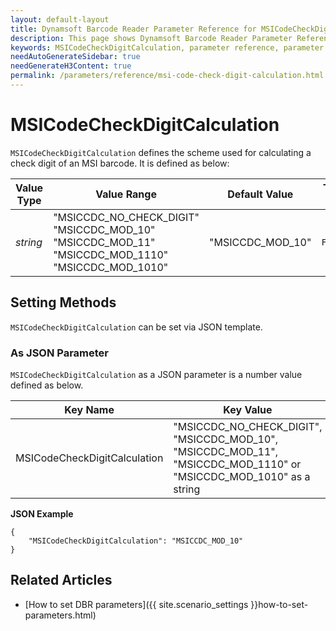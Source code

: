 ```yaml
---
layout: default-layout
title: Dynamsoft Barcode Reader Parameter Reference for MSICodeCheckDigitCalculation
description: This page shows Dynamsoft Barcode Reader Parameter Reference for MSICodeCheckDigitCalculation.
keywords: MSICodeCheckDigitCalculation, parameter reference, parameter
needAutoGenerateSidebar: true
needGenerateH3Content: true
permalink: /parameters/reference/msi-code-check-digit-calculation.html
---
```



# MSICodeCheckDigitCalculation 

`MSICodeCheckDigitCalculation` defines the scheme used for calculating a check digit of an MSI barcode. It is defined as below:

| Value Type | Value Range | Default Value | Template Structure Type |
| ---------- | ----------- | ------------- | ----------------------- |
| *string* | "MSICCDC_NO_CHECK_DIGIT"<br>"MSICCDC_MOD_10"<br>"MSICCDC_MOD_11"<br>"MSICCDC_MOD_1110"<br>"MSICCDC_MOD_1010" | "MSICCDC_MOD_10"  | `FormatSpecification` |

    
## Setting Methods
`MSICodeCheckDigitCalculation` can be set via JSON template.

### As JSON Parameter
`MSICodeCheckDigitCalculation` as a JSON parameter is a number value defined as below.   

| Key Name | Key Value |
| -------- | --------- |
| MSICodeCheckDigitCalculation | "MSICCDC_NO_CHECK_DIGIT", "MSICCDC_MOD_10", "MSICCDC_MOD_11", "MSICCDC_MOD_1110" or "MSICCDC_MOD_1010" as a string |


**JSON Example**   
```
{
    "MSICodeCheckDigitCalculation": "MSICCDC_MOD_10"
}
```


<!--
## Impacts on Performance
### Speed
`MSICodeCheckDigitCalculation` has no influence on the Speed.

### Read Rate
`MSICodeCheckDigitCalculation` has no influence on the Read Rate.

### Accuracy
`MSICodeCheckDigitCalculation` has no influence on the Accuracy.

-->
## Related Articles
- [How to set DBR parameters]({{ site.scenario_settings }}how-to-set-parameters.html)
